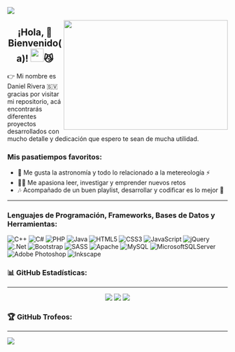 ![](https://komarev.com/ghpvc/?username=danielrivera03&style=for-the-badge&color=blueviolet)


<img align="right" height="250" width="375" alt="" src="https://user-images.githubusercontent.com/44457989/164160616-78ac548d-a16f-4f7f-a502-8db5d1d477e3.jpg" />
<h2 align="center">¡Hola, 👊 Bienvenido(a)! <img height="30" width="30" src="https://media.giphy.com/media/hvRJCLFzcasrR4ia7z/giphy.gif">😼 </h2>
<p>👉 Mi nombre es Daniel Rivera 🇸🇻 gracias por visitar mi repositorio, acá encontrarás diferentes proyectos desarrollados con mucho detalle y dedicación que espero te sean de mucha utilidad.</p>

<h3>Mis pasatiempos favoritos:</h3>

- 🔭 Me gusta la astronomía y todo lo relacionado a la metereología ⚡
- 👨‍💻 Me apasiona leer, investigar y emprender nuevos retos
- 🎶 Acompañado de un buen playlist, desarrollar y codificar es lo mejor 🙌


---

### Lenguajes de Programación, Frameworks, Bases de Datos y Herramientas:
![C++](https://img.shields.io/badge/c++-%2300599C.svg?style=for-the-badge&logo=c%2B%2B&logoColor=white) ![C#](https://img.shields.io/badge/c%23-%23239120.svg?style=for-the-badge&logo=c-sharp&logoColor=white) ![PHP](https://img.shields.io/badge/php-%23777BB4.svg?style=for-the-badge&logo=php&logoColor=white) ![Java](https://img.shields.io/badge/java-%23ED8B00.svg?style=for-the-badge&logo=java&logoColor=white) ![HTML5](https://img.shields.io/badge/html5-%23E34F26.svg?style=for-the-badge&logo=html5&logoColor=white) ![CSS3](https://img.shields.io/badge/css3-%231572B6.svg?style=for-the-badge&logo=css3&logoColor=white) ![JavaScript](https://img.shields.io/badge/javascript-%23323330.svg?style=for-the-badge&logo=javascript&logoColor=%23F7DF1E) ![jQuery](https://img.shields.io/badge/jquery-%230769AD.svg?style=for-the-badge&logo=jquery&logoColor=white) ![.Net](https://img.shields.io/badge/.NET-5C2D91?style=for-the-badge&logo=.net&logoColor=white) ![Bootstrap](https://img.shields.io/badge/bootstrap-%23563D7C.svg?style=for-the-badge&logo=bootstrap&logoColor=white) ![SASS](https://img.shields.io/badge/SASS-hotpink.svg?style=for-the-badge&logo=SASS&logoColor=white) ![Apache](https://img.shields.io/badge/apache-%23D42029.svg?style=for-the-badge&logo=apache&logoColor=white) ![MySQL](https://img.shields.io/badge/mysql-%2300f.svg?style=for-the-badge&logo=mysql&logoColor=white) ![MicrosoftSQLServer](https://img.shields.io/badge/Microsoft%20SQL%20Sever-CC2927?style=for-the-badge&logo=microsoft%20sql%20server&logoColor=white) ![Adobe Photoshop](https://img.shields.io/badge/adobephotoshop-%2331A8FF.svg?style=for-the-badge&logo=adobephotoshop&logoColor=white) ![Inkscape](https://img.shields.io/badge/Inkscape-e0e0e0?style=for-the-badge&logo=inkscape&logoColor=080A13) 


<h3>📊 GitHub Estadísticas: </h3>

---



<p align="center"> 
<img src="https://github-readme-stats.vercel.app/api?username=danielrivera03&theme=midnight-purple&hide_border=false&include_all_commits=true" />
<img src="https://github-readme-streak-stats.herokuapp.com/?user=danielrivera03&theme=midnight-purple&hide_border=false" />
<img src="https://github-readme-stats.vercel.app/api/top-langs/?username=danielrivera03&theme=midnight-purple&hide_border=false&include_all_commits=true&count_private=true&layout=compact" /></p>




<h3>🏆 GitHub Trofeos: </h3>

---

![](https://github-profile-trophy.vercel.app/?username=danielrivera03&theme=radical&no-frame=false&no-bg=false&margin-w=4)
